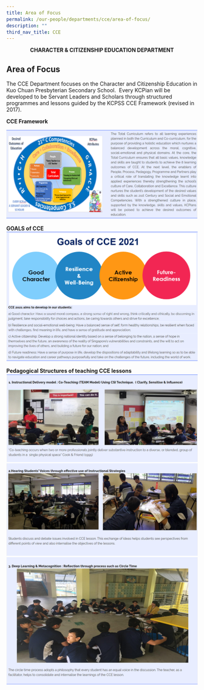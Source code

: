 ```yaml
---
title: Area of Focus
permalink: /our-people/departments/cce/area-of-focus/
description: ""
third_nav_title: CCE
---
```

**<center>CHARACTER &amp; CITIZENSHIP EDUCATION DEPARTMENT</center>**

## Area of Focus


The CCE Department focuses on the Character and Citizenship Education in Kuo Chuan Presbyterian Secondary School.&nbsp; Every KCPian will be developed to be Servant Leaders and Scholars through structured programmes and lessons guided by the KCPSS CCE Framework (revised in 2017).

**CCE Framework**

![](/images/Our%20People/Departments/CCE/CCE%20Area%20of%20Focus%201.png)

**GOALS of CCE**
![](/images/Our%20People/Departments/CCE/CCE%20Area%20of%20Focus%202.png)

**Pedagogical Structures of teaching CCE lessons**
![](/images/Our%20People/Departments/CCE/CCE%20Area%20of%20Focus%203.png)
![](/images/Our%20People/Departments/CCE/CCE%20Area%20of%20Focus%204.png)
![](/images/Our%20People/Departments/CCE/CCE%20Area%20of%20Focus%205.png)
